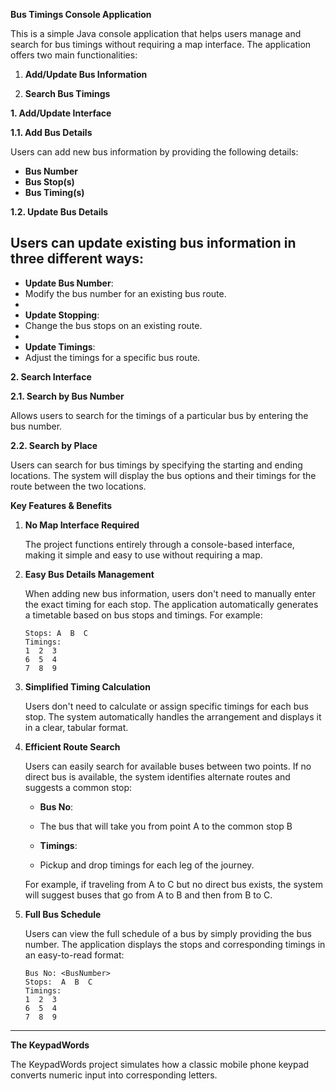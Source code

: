 **Bus Timings Console Application**

This is a simple Java console application that helps users manage and search for bus timings without requiring a map interface. The application offers two main functionalities:

1. **Add/Update Bus Information**

2. **Search Bus Timings**

**1. Add/Update Interface**

**1.1. Add Bus Details**  

Users can add new bus information by providing the following details:

- **Bus Number**
- **Bus Stop(s)**
- **Bus Timing(s)**

**1.2. Update Bus Details**  

Users can update existing bus information in three different ways:
-
- **Update Bus Number**:
- Modify the bus number for an existing bus route.
-
- **Update Stopping**:
- Change the bus stops on an existing route.
-
- **Update Timings**:
- Adjust the timings for a specific bus route.

**2. Search Interface**

**2.1. Search by Bus Number**  

Allows users to search for the timings of a particular bus by entering the bus number.

**2.2. Search by Place**  

Users can search for bus timings by specifying the starting and ending locations. The system will display the bus options and their timings for the route between the two locations.

**Key Features & Benefits**

1. **No Map Interface Required**

   The project functions entirely through a console-based interface, making it simple and easy to use without requiring a map.

3. **Easy Bus Details Management**  

   When adding new bus information, users don't need to manually enter the exact timing for each stop. The application automatically generates a timetable based on bus stops and timings. For example:
   ```
   Stops: A  B  C
   Timings:
   1  2  3
   6  5  4
   7  8  9
   ```

5. **Simplified Timing Calculation**  

   Users don't need to calculate or assign specific timings for each bus stop. The system automatically handles the arrangement and displays it in a clear, tabular format.

7. **Efficient Route Search**  

   Users can easily search for available buses between two points. If no direct bus is available, the system identifies alternate routes and suggests a common stop:
   
   - **Bus No**:
   - The bus that will take you from point A to the common stop B
     
   - **Timings**:
   - Pickup and drop timings for each leg of the journey.

   For example, if traveling from A to C but no direct bus exists, the system will suggest buses that go from A to B and then from B to C.

9. **Full Bus Schedule**  

   Users can view the full schedule of a bus by simply providing the bus number. The application displays the stops and corresponding timings in an easy-to-read format:
   ```
   Bus No: <BusNumber>
   Stops:  A  B  C
   Timings:
   1  2  3
   6  5  4
   7  8  9
   ```

------------------------------------

**The KeypadWords**

The KeypadWords project simulates how a classic mobile phone keypad converts numeric input into corresponding letters.

